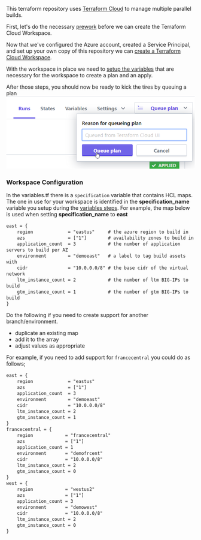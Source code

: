 This terraform repository uses [Terraform Cloud](https://app.terraform.io/) to manage multiple parallel builds. 

First, let's do the necessary [prework](PREWORK.md) before we can create the Terraform Cloud Workspace.

Now that we've configured the Azure account, created a Service Principal, and set up your own copy of this repository we can [create a Terraform Cloud Workspace](TFCWORKSPACE.md).  

With the workspace in place we need to [setup the variables](TFCVARS.md) that are necessary for the workspace to create a plan and an apply.

After those steps, you should now be ready to kick the tires by queuing a plan
![queue the plan][queueplan]



### Workspace Configuration
In the variables.tf there is a `specification` variable that contains HCL maps. The one in use for your workspace is identified in the **specification_name** variable you setup during the [variables steps](TFCVARS.md). For example, the map below is used when setting **specification_name** to **east**

```
east = {
    region             = "eastus"     # the azure region to build in
    azs                = ["1"]        # availability zones to build in
    application_count  = 3            # the number of application servers to build per AZ
    environment        = "demoeast"   # a label to tag build assets with
    cidr               = "10.0.0.0/8" # the base cidr of the virtual network
    ltm_instance_count = 2            # the number of ltm BIG-IPs to build
    gtm_instance_count = 1            # the number of gtm BIG-IPs to build
}
```

Do the following if you need to create support for another branch/environment.
- duplicate an existing map
- add it to the array
- adjust values as appropriate 

For example, if you need to add support for `francecentral` you could do as follows;

```
east = {
    region             = "eastus"
    azs                = ["1"]
    application_count  = 3
    environment        = "demoeast"
    cidr               = "10.0.0.0/8"
    ltm_instance_count = 2
    gtm_instance_count = 1
}
francecentral = {
    region            = "francecentral"
    azs               = ["1"]
    application_count = 1
    environment       = "demofrcent"
    cidr              = "10.0.0.0/8"
    ltm_instance_count = 2
    gtm_instance_count = 0
}
west = {
    region            = "westus2"
    azs               = ["1"]
    application_count = 3
    environment       = "demowest"
    cidr              = "10.0.0.0/8"
    ltm_instance_count = 2
    gtm_instance_count = 0
}
```



[queueplan]:doc_assets/queuetheplan.png



